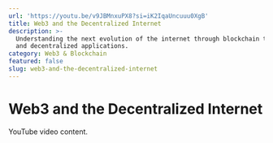 ```yaml
---
url: 'https://youtu.be/v9JBMnxuPX8?si=iK2IqaUncuuu0XgB'
title: Web3 and the Decentralized Internet
description: >-
  Understanding the next evolution of the internet through blockchain technology
  and decentralized applications.
category: Web3 & Blockchain
featured: false
slug: web3-and-the-decentralized-internet
---
```

# Web3 and the Decentralized Internet

YouTube video content.

